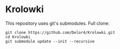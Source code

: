 # Krolowki

This repository uses git's submodules.
Full clone:
```
git clone https://github.com/Delor4/Krolowki.git
cd Krolowki
git submodule update --init --recursive
```
